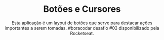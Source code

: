 <h1 align="center"> Botões e Cursores </h1>

<p align="center">
Esta aplicação é um layout de botões que serve para destacar ações importantes a serem tomadas. #boracodar desafio #03 disponibilizado pela Rocketseat. <br/>
</p>
